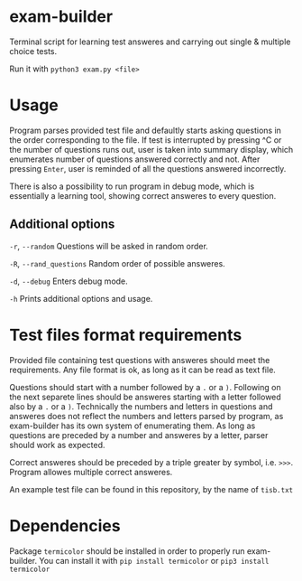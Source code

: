 # exam-builder
Terminal script for learning test answeres and carrying out single & multiple choice tests.

Run it with `python3 exam.py <file>`

# Usage
Program parses provided test file and defaultly starts asking questions in the order corresponding to the file. If test is interrupted by pressing ^C or the number of questions runs out, user is taken into summary display, which enumerates number of questions answered correctly and not. After pressing `Enter`, user is reminded of all the questions answered incorrectly.

There is also a possibility to run program in debug mode, which is essentially a learning tool, showing correct answeres to every question. 

## Additional options
`-r`, `--random` Questions will be asked in random order.

`-R`, `--rand_questions` Random order of possible answeres.

`-d`, `--debug` Enters debug mode.

`-h` Prints additional options and usage.


# Test files format requirements
Provided file containing test questions with answeres should meet the requirements. Any file format is ok, as long as it can be read as text file. 

Questions should start with a number followed by a `.` or a `)`. Following on the next separete lines should be answeres starting with a letter followed also by a `.` or a `)`. Technically the numbers and letters in questions and answeres does not reflect the numbers and letters parsed by program, as exam-builder has its own system of enumerating them. As long as questions are preceded by a number and answeres by a letter, parser should work as expected.

Correct answeres should be preceded by a triple greater by symbol, i.e. `>>>`. Program allowes multiple correct answeres.

An example test file can be found in this repository, by the name of `tisb.txt`

# Dependencies
Package `termicolor` should be installed in order to properly run exam-builder. You can install it with `pip install termicolor` or `pip3 install termicolor`
